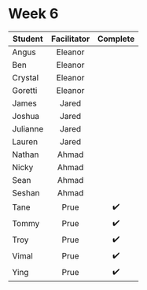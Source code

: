 # Week 6

| Student | Facilitator | Complete |
| ------- | :---------: | :------: |
| Angus |      Eleanor         |          |
| Ben |       Eleanor         |          |
| Crystal |   Eleanor              |          |
| Goretti |     Eleanor         |          |
| James |     Jared          |          |
| Joshua |     Jared           |          |
| Julianne |     Jared          |          |
| Lauren |      Jared          |      |
| Nathan |    Ahmad            |      |
| Nicky |     Ahmad           |      |
| Sean |      Ahmad          |       |
| Seshan |    Ahmad            |       |
| Tane |      Prue          |    ✔️   |
| Tommy |     Prue           |  ✔️   |
| Troy |     Prue           |✔️     |
| Vimal |    Prue            |  ✔️   |
| Ying |     Prue           |  ✔️    |

<!-- ✔️ or ❌ -->
